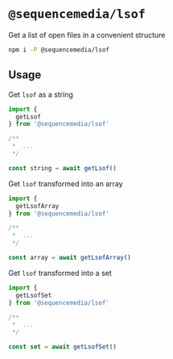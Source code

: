 # `@sequencemedia/lsof`

Get a list of open files in a convenient structure

```bash
npm i -P @sequencemedia/lsof
```

## Usage

Get `lsof` as a string

```javascript
import {
  getLsof
} from '@sequencemedia/lsof'

/**
 *  ...
 */

const string = await getLsof()
```

Get `lsof` transformed into an array

```javascript
import {
  getLsofArray
} from '@sequencemedia/lsof'

/**
 *  ...
 */

const array = await getLsofArray()
```

Get `lsof` transformed into a set

```javascript
import {
  getLsofSet
} from '@sequencemedia/lsof'

/**
 *  ...
 */

const set = await getLsofSet()
```
